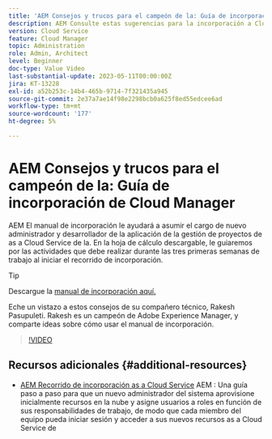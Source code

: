 ```yaml
---
title: 'AEM Consejos y trucos para el campeón de la: Guía de incorporación de Cloud Manager'
description: AEM Consulte estas sugerencias para la incorporación a Cloud Manager y el manual de incorporación de Rakesh Pasupuleti, campeón y experto en.
version: Cloud Service
feature: Cloud Manager
topic: Administration
role: Admin, Architect
level: Beginner
doc-type: Value Video
last-substantial-update: 2023-05-11T00:00:00Z
jira: KT-13228
exl-id: a52b253c-14b4-465b-9714-7f321435a945
source-git-commit: 2e37a7ae14f98e2298bcb0a625f8ed55edcee6ad
workflow-type: tm+mt
source-wordcount: '177'
ht-degree: 5%

---
```


# AEM Consejos y trucos para el campeón de la: Guía de incorporación de Cloud Manager

AEM El manual de incorporación le ayudará a asumir el cargo de nuevo administrador y desarrollador de la aplicación de la gestión de proyectos de as a Cloud Service de la. En la hoja de cálculo descargable, le guiaremos por las actividades que debe realizar durante las tres primeras semanas de trabajo al iniciar el recorrido de incorporación.

>[!TIP]
>
>Descargue la [manual de incorporación aquí.](./assets/Cloud-Manager-for-AEM-as-a-Cloud-Service.xlsx)

Eche un vistazo a estos consejos de su compañero técnico, Rakesh Pasupuleti. Rakesh es un campeón de Adobe Experience Manager, y comparte ideas sobre cómo usar el manual de incorporación.

>[!VIDEO](https://video.tv.adobe.com/v/3419299?quality=12&learn=on)

## Recursos adicionales {#additional-resources}

* [AEM Recorrido de incorporación as a Cloud Service](https://experienceleague.adobe.com/docs/experience-manager-cloud-service/content/onboarding/journey/overview.html?lang=es) AEM : Una guía paso a paso para que un nuevo administrador del sistema aprovisione inicialmente recursos en la nube y asigne usuarios a roles en función de sus responsabilidades de trabajo, de modo que cada miembro del equipo pueda iniciar sesión y acceder a sus nuevos recursos as a Cloud Service de
